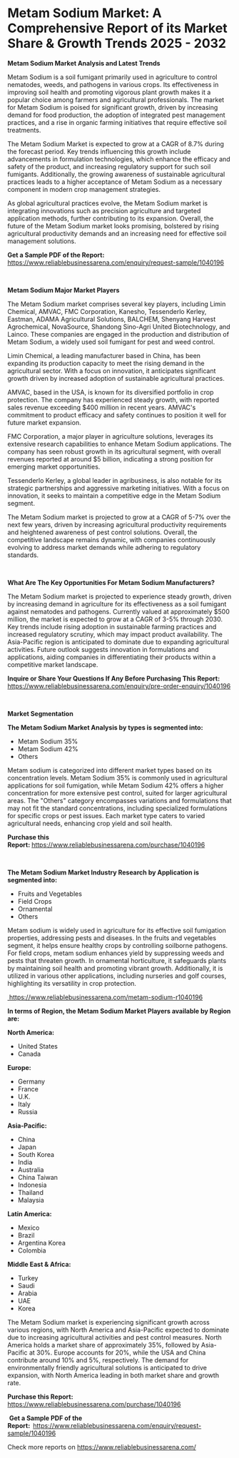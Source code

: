 <p><h1>Metam Sodium Market: A Comprehensive Report of its Market Share & Growth Trends 2025 - 2032</h1></p><p><strong>Metam Sodium Market Analysis and Latest Trends</strong></p>
<p><p>Metam Sodium is a soil fumigant primarily used in agriculture to control nematodes, weeds, and pathogens in various crops. Its effectiveness in improving soil health and promoting vigorous plant growth makes it a popular choice among farmers and agricultural professionals. The market for Metam Sodium is poised for significant growth, driven by increasing demand for food production, the adoption of integrated pest management practices, and a rise in organic farming initiatives that require effective soil treatments.</p><p>The Metam Sodium Market is expected to grow at a CAGR of 8.7% during the forecast period. Key trends influencing this growth include advancements in formulation technologies, which enhance the efficacy and safety of the product, and increasing regulatory support for such soil fumigants. Additionally, the growing awareness of sustainable agricultural practices leads to a higher acceptance of Metam Sodium as a necessary component in modern crop management strategies.</p><p>As global agricultural practices evolve, the Metam Sodium market is integrating innovations such as precision agriculture and targeted application methods, further contributing to its expansion. Overall, the future of the Metam Sodium market looks promising, bolstered by rising agricultural productivity demands and an increasing need for effective soil management solutions.</p></p>
<p><strong>Get a Sample PDF of the Report:&nbsp;</strong> <a href="https://www.reliablebusinessarena.com/enquiry/request-sample/1040196?utm_campaign=3211&utm_medium=2&utm_source=Github&utm_content=ia&utm_term=31032025&utm_id=metam-sodium">https://www.reliablebusinessarena.com/enquiry/request-sample/1040196</a></p>
<p>&nbsp;</p>
<p><strong>Metam Sodium Major Market Players</strong></p>
<p><p>The Metam Sodium market comprises several key players, including Limin Chemical, AMVAC, FMC Corporation, Kanesho, Tessenderlo Kerley, Eastman, ADAMA Agricultural Solutions, BALCHEM, Shenyang Harvest Agrochemical, NovaSource, Shandong Sino-Agri United Biotechnology, and Lainco. These companies are engaged in the production and distribution of Metam Sodium, a widely used soil fumigant for pest and weed control.</p><p>Limin Chemical, a leading manufacturer based in China, has been expanding its production capacity to meet the rising demand in the agricultural sector. With a focus on innovation, it anticipates significant growth driven by increased adoption of sustainable agricultural practices.</p><p>AMVAC, based in the USA, is known for its diversified portfolio in crop protection. The company has experienced steady growth, with reported sales revenue exceeding $400 million in recent years. AMVAC's commitment to product efficacy and safety continues to position it well for future market expansion.</p><p>FMC Corporation, a major player in agriculture solutions, leverages its extensive research capabilities to enhance Metam Sodium applications. The company has seen robust growth in its agricultural segment, with overall revenues reported at around $5 billion, indicating a strong position for emerging market opportunities.</p><p>Tessenderlo Kerley, a global leader in agribusiness, is also notable for its strategic partnerships and aggressive marketing initiatives. With a focus on innovation, it seeks to maintain a competitive edge in the Metam Sodium segment.</p><p>The Metam Sodium market is projected to grow at a CAGR of 5-7% over the next few years, driven by increasing agricultural productivity requirements and heightened awareness of pest control solutions. Overall, the competitive landscape remains dynamic, with companies continuously evolving to address market demands while adhering to regulatory standards.</p></p>
<p>&nbsp;</p>
<p><strong>What Are The Key Opportunities For Metam Sodium Manufacturers?</strong></p>
<p><p>The Metam Sodium market is projected to experience steady growth, driven by increasing demand in agriculture for its effectiveness as a soil fumigant against nematodes and pathogens. Currently valued at approximately $500 million, the market is expected to grow at a CAGR of 3-5% through 2030. Key trends include rising adoption in sustainable farming practices and increased regulatory scrutiny, which may impact product availability. The Asia-Pacific region is anticipated to dominate due to expanding agricultural activities. Future outlook suggests innovation in formulations and applications, aiding companies in differentiating their products within a competitive market landscape.</p></p>
<p><strong>Inquire or Share Your Questions If Any Before Purchasing This Report:</strong> <a href="https://www.reliablebusinessarena.com/enquiry/pre-order-enquiry/1040196?utm_campaign=3211&utm_medium=2&utm_source=Github&utm_content=ia&utm_term=31032025&utm_id=metam-sodium">https://www.reliablebusinessarena.com/enquiry/pre-order-enquiry/1040196</a></p>
<p>&nbsp;</p>
<p><strong>Market Segmentation</strong></p>
<p><strong>The Metam Sodium Market Analysis by types is segmented into:</strong></p>
<p><ul><li>Metam Sodium 35%</li><li>Metam Sodium 42%</li><li>Others</li></ul></p>
<p><p>Metam sodium is categorized into different market types based on its concentration levels. Metam Sodium 35% is commonly used in agricultural applications for soil fumigation, while Metam Sodium 42% offers a higher concentration for more extensive pest control, suited for larger agricultural areas. The "Others" category encompasses variations and formulations that may not fit the standard concentrations, including specialized formulations for specific crops or pest issues. Each market type caters to varied agricultural needs, enhancing crop yield and soil health.</p></p>
<p><strong>Purchase this Report:&nbsp;</strong><a href="https://www.reliablebusinessarena.com/purchase/1040196?utm_campaign=3211&utm_medium=2&utm_source=Github&utm_content=ia&utm_term=31032025&utm_id=metam-sodium">https://www.reliablebusinessarena.com/purchase/1040196</a></p>
<p>&nbsp;</p>
<p><strong>The Metam Sodium Market Industry Research by Application is segmented into:</strong></p>
<p><ul><li>Fruits and Vegetables</li><li>Field Crops</li><li>Ornamental</li><li>Others</li></ul></p>
<p><p>Metam sodium is widely used in agriculture for its effective soil fumigation properties, addressing pests and diseases. In the fruits and vegetables segment, it helps ensure healthy crops by controlling soilborne pathogens. For field crops, metam sodium enhances yield by suppressing weeds and pests that threaten growth. In ornamental horticulture, it safeguards plants by maintaining soil health and promoting vibrant growth. Additionally, it is utilized in various other applications, including nurseries and golf courses, highlighting its versatility in crop protection.</p></p>
<p><a href="https://www.reliablebusinessarena.com/metam-sodium-r1040196?utm_campaign=3211&utm_medium=2&utm_source=Github&utm_content=ia&utm_term=31032025&utm_id=metam-sodium">&nbsp;https://www.reliablebusinessarena.com/metam-sodium-r1040196</a></p>
<p><strong>In terms of Region, the Metam Sodium Market Players available by Region are:</strong></p>
<p>
    <p> <strong> North America: </strong>
        <ul>
            <li>United States</li>
            <li>Canada</li>
        </ul>
        </p> 
    <p> <strong> Europe: </strong>
        <ul>
            <li>Germany</li>
            <li>France</li>
            <li>U.K.</li>
            <li>Italy</li>
            <li>Russia</li>
        </ul>
        </p> 
    <p> <strong> Asia-Pacific: </strong>
        <ul>
            <li>China</li>
            <li>Japan</li>
            <li>South Korea</li>
            <li>India</li>
            <li>Australia</li>
            <li>China Taiwan</li>
            <li>Indonesia</li>
            <li>Thailand</li>
            <li>Malaysia</li>
        </ul>
        </p> 
    <p> <strong> Latin America: </strong>
        <ul>
            <li>Mexico</li>
            <li>Brazil</li>
            <li>Argentina Korea</li>
            <li>Colombia</li>
        </ul>
        </p> 
    <p> <strong> Middle East & Africa: </strong>
        <ul>
            <li>Turkey</li>
            <li>Saudi</li>
            <li>Arabia</li>
            <li>UAE</li>
            <li>Korea</li>
        </ul>
    </p>
    </p>
<p><p>The Metam Sodium market is experiencing significant growth across various regions, with North America and Asia-Pacific expected to dominate due to increasing agricultural activities and pest control measures. North America holds a market share of approximately 35%, followed by Asia-Pacific at 30%. Europe accounts for 20%, while the USA and China contribute around 10% and 5%, respectively. The demand for environmentally friendly agricultural solutions is anticipated to drive expansion, with North America leading in both market share and growth rate.</p></p>
<p><strong>Purchase this Report: </strong><a href="https://www.reliablebusinessarena.com/purchase/1040196?utm_campaign=3211&utm_medium=2&utm_source=Github&utm_content=ia&utm_term=31032025&utm_id=metam-sodium">https://www.reliablebusinessarena.com/purchase/1040196</a></p>
<p>&nbsp;<strong>Get a Sample PDF of the Report:&nbsp;&nbsp;</strong><a href="https://www.reliablebusinessarena.com/enquiry/request-sample/1040196?utm_campaign=3211&utm_medium=2&utm_source=Github&utm_content=ia&utm_term=31032025&utm_id=metam-sodium">https://www.reliablebusinessarena.com/enquiry/request-sample/1040196</a></p>
<p><strong></strong></p>
<p>Check more reports on <a href="https://www.reliablebusinessarena.com/?utm_campaign=3211&utm_medium=2&utm_source=Github&utm_content=ia&utm_term=31032025&utm_id=metam-sodium">https://www.reliablebusinessarena.com/</a></p>